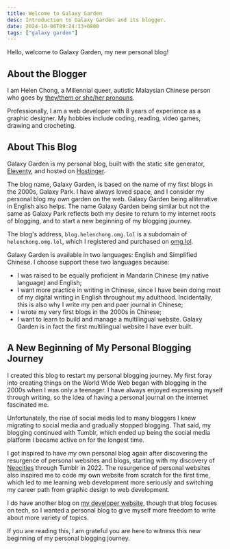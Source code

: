 ```yaml
---
title: Welcome to Galaxy Garden
desc: Introduction to Galaxy Garden and its blogger.
date: 2024-10-06T09:24:13+0800
tags: ["galaxy garden"]
---
```

Hello, welcome to Galaxy Garden, my new personal blog!

## About the Blogger

I am Helen Chong, a Millennial queer, autistic Malaysian Chinese person who goes by [they/them or she/her pronouns](https://en.pronouns.page/@helenchong).

Professionally, I am a web developer with 8 years of experience as a graphic designer. My hobbies include coding, reading, video games, drawing and crocheting.

## About This Blog

Galaxy Garden is my personal blog, built with the static site generator, [Eleventy](https://www.11ty.dev/), and hosted on [Hostinger](https://www.hostinger.my/).

The blog name, Galaxy Garden, is based on the name of my first blogs in the 2000s, Galaxy Park. I have always loved space, and I consider my personal blog my own garden on the web. Galaxy Garden being alliterative in English also helps. The name Galaxy Garden being similar but not the same as Galaxy Park reflects both my desire to return to my internet roots of blogging, and to start a new beginning of my blogging journey.

The blog's address, `blog.helenchong.omg.lol` is a subdomain of `helenchong.omg.lol`, which I registered and purchased on [omg.lol](https://home.omg.lol/).

Galaxy Garden is available in two languages: English and Simplified Chinese. I choose support these two languages because:
- I was raised to be equally proficient in Mandarin Chinese (my native language) and English;
- I want more practice in writing in Chinese, since I have been doing most of my digital writing in English throughout my adulthood. Incidentally, this is also why I write my pen and paer journal in Chinese;
- I wrote my very first blogs in the 2000s in Chinese;
- I want to learn to build and manage a multilingual website. Galaxy Garden is in fact the first multilingual website I have ever built.

## A New Beginning of My Personal Blogging Journey

I created this blog to restart my personal blogging journey. My first foray into creating things on the World Wide Web began with blogging in the 2000s when I was only a teenager. I have always enjoyed expressing myself through writing, so the idea of having a personal journal on the internet fascinated me.

Unfortunately, the rise of social media led to many bloggers I knew migrating to social media and gradually stopped blogging. That said, my blogging continued with Tumblr, which ended up being the social media platform I became active on for the longest time.

I got inspired to have my own personal blog again after discovering the resurgence of personal websites and blogs, starting with my discovery of [Neocities](https://neocities.org/) through Tumblr in 2022. The resurgence of personal websites also inspired me to code my own website from scratch for the first time, which led to me learning web development more seriously and switching my career path from graphic design to web development.

I do have another blog on [my developer website](https://helenchong.dev/), though that blog focuses on tech, so I wanted a personal blog to give myself more freedom to write about more variety of topics.

If you are reading this, I am grateful you are here to witness this new beginning of my personal blogging journey.